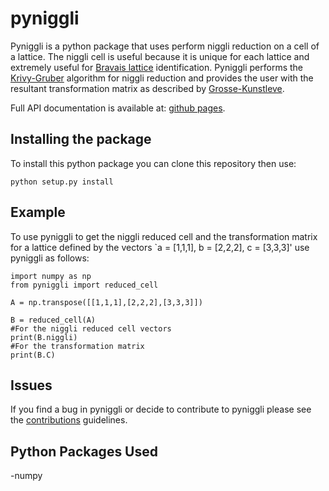 # pyniggli

Pyniggli is a python package that uses perform niggli reduction on a
cell of a lattice. The niggli cell is useful because it is unique for
each lattice and extremely useful for [Bravais
lattice](https://en.wikipedia.org/wiki/Bravais_lattice)
identification. Pyniggli performs the
[Krivy-Gruber](http://journals.iucr.org/a/issues/1976/02/00/a12875/a12875.pdf)
algorithm for niggli reduction and provides the user with the
resultant transformation matrix as described by
[Grosse-Kunstleve](https://journals.iucr.org/a/issues/2004/01/00/sh5006/sh5006.pdf).

Full API documentation is available at: [github pages](https://wsmorgan.github.io/pyniggli/).

## Installing the package

To install this python package you can clone this repository then use:

```
python setup.py install
```

## Example

To use pyniggli to get the niggli reduced cell and the transformation
matrix for a lattice defined by the vectors `a = [1,1,1], b = [2,2,2],
c = [3,3,3]' use pyniggli as follows:

```
import numpy as np
from pyniggli import reduced_cell

A = np.transpose([[1,1,1],[2,2,2],[3,3,3]])

B = reduced_cell(A)
#For the niggli reduced cell vectors
print(B.niggli)
#For the transformation matrix
print(B.C)
```

## Issues

If you find a bug in pyniggli or decide to contribute to pyniggli
please see the [contributions](CONTRIBUTING) guidelines.

## Python Packages Used

-numpy
